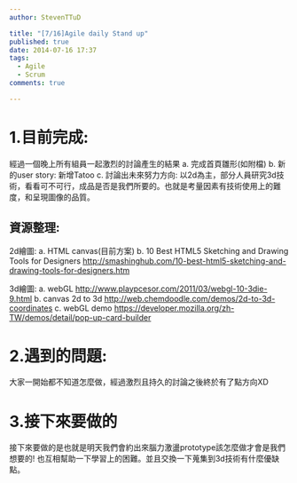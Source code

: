 ```yaml
---
author: StevenTTuD

title: "[7/16]Agile daily Stand up"
published: true
date: 2014-07-16 17:37
tags:
  - Agile
  - Scrum
comments: true

---
```

# 1.目前完成:
經過一個晚上所有組員一起激烈的討論產生的結果
a. 完成首頁雛形(如附檔)
b. 新的user story: 新增Tatoo
c. 討論出未來努力方向: 以2d為主，部分人員研究3d技術，看看可不可行，成品是否是我們所要的。也就是考量因素有技術使用上的難度，和呈現圖像的品質。

## 資源整理:
2d繪圖:
a. HTML canvas(目前方案)
b. 10 Best HTML5 Sketching and Drawing Tools for Designers
http://smashinghub.com/10-best-html5-sketching-and-drawing-tools-for-designers.htm

3d繪圖:
a. webGL
http://www.playpcesor.com/2011/03/webgl-10-3die-9.html
b. canvas 2d to 3d
http://web.chemdoodle.com/demos/2d-to-3d-coordinates
c. webGL demo
https://developer.mozilla.org/zh-TW/demos/detail/pop-up-card-builder

# 2.遇到的問題:
大家一開始都不知道怎麼做，經過激烈且持久的討論之後終於有了點方向XD

# 3.接下來要做的
接下來要做的是也就是明天我們會約出來腦力激盪prototype該怎麼做才會是我們想要的! 也互相幫助一下學習上的困難。並且交換一下蒐集到3d技術有什麼優缺點。
